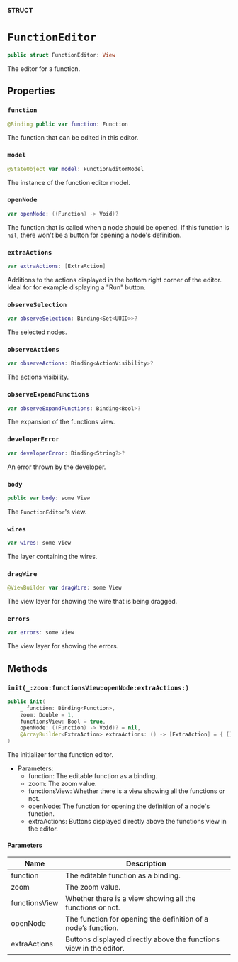 **STRUCT**

# `FunctionEditor`

```swift
public struct FunctionEditor: View
```

The editor for a function.

## Properties
### `function`

```swift
@Binding public var function: Function
```

The function that can be edited in this editor.

### `model`

```swift
@StateObject var model: FunctionEditorModel
```

The instance of the function editor model.

### `openNode`

```swift
var openNode: ((Function) -> Void)?
```

The function that is called when a node should be opened.
If this function is ``nil``, there won't be a button for opening a node's definition.

### `extraActions`

```swift
var extraActions: [ExtraAction]
```

Additions to the actions displayed in the bottom right corner of the editor.
Ideal for for example displaying a "Run" button.

### `observeSelection`

```swift
var observeSelection: Binding<Set<UUID>>?
```

The selected nodes.

### `observeActions`

```swift
var observeActions: Binding<ActionVisibility>?
```

The actions visibility.

### `observeExpandFunctions`

```swift
var observeExpandFunctions: Binding<Bool>?
```

The expansion of the functions view.

### `developerError`

```swift
var developerError: Binding<String?>?
```

An error thrown by the developer.

### `body`

```swift
public var body: some View
```

The ``FunctionEditor``'s view.

### `wires`

```swift
var wires: some View
```

The layer containing the wires.

### `dragWire`

```swift
@ViewBuilder var dragWire: some View
```

The view layer for showing the wire that is being dragged.

### `errors`

```swift
var errors: some View
```

The view layer for showing the errors.

## Methods
### `init(_:zoom:functionsView:openNode:extraActions:)`

```swift
public init(
    _ function: Binding<Function>,
    zoom: Double = 1,
    functionsView: Bool = true,
    openNode: ((Function) -> Void)? = nil,
    @ArrayBuilder<ExtraAction> extraActions: () -> [ExtraAction] = { [] }
)
```

The initializer for the function editor.
- Parameters:
  - function: The editable function as a binding.
  - zoom: The zoom value.
  - functionsView: Whether there is a view showing all the functions or not.
  - openNode: The function for opening the definition of a node's function.
  - extraActions: Buttons displayed directly above the functions view in the editor.

#### Parameters

| Name | Description |
| ---- | ----------- |
| function | The editable function as a binding. |
| zoom | The zoom value. |
| functionsView | Whether there is a view showing all the functions or not. |
| openNode | The function for opening the definition of a node’s function. |
| extraActions | Buttons displayed directly above the functions view in the editor. |